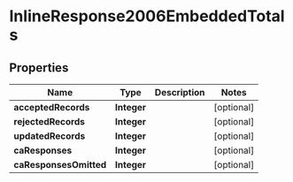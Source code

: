 
# InlineResponse2006EmbeddedTotals

## Properties
Name | Type | Description | Notes
------------ | ------------- | ------------- | -------------
**acceptedRecords** | **Integer** |  |  [optional]
**rejectedRecords** | **Integer** |  |  [optional]
**updatedRecords** | **Integer** |  |  [optional]
**caResponses** | **Integer** |  |  [optional]
**caResponsesOmitted** | **Integer** |  |  [optional]



